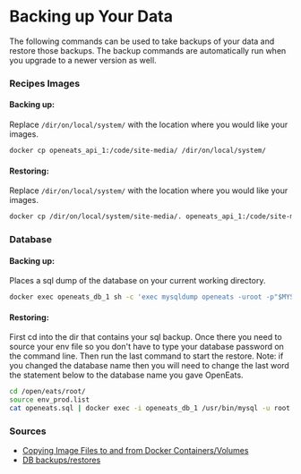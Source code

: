 # Backing up Your Data

The following commands can be used to take backups of your data and restore those backups. The backup commands are automatically run when you upgrade to a newer version as well.


### Recipes Images

#### Backing up:

Replace `/dir/on/local/system/` with the location where you would like your images.
```sh
docker cp openeats_api_1:/code/site-media/ /dir/on/local/system/
```

#### Restoring:

Replace `/dir/on/local/system/` with the location where you would like your images.
```sh
docker cp /dir/on/local/system/site-media/. openeats_api_1:/code/site-media/ 
```

### Database

#### Backing up:

Places a sql dump of the database on your current working directory.
```sh
docker exec openeats_db_1 sh -c 'exec mysqldump openeats -uroot -p"$MYSQL_ROOT_PASSWORD"' > openeats.sql
```

#### Restoring:

First cd into the dir that contains your sql backup. Once there you need to source your env file so you don't have to type your database password on the command line. Then run the last command to start the restore.
Note: if you changed the database name then you will need to change the last word the statement below to the database name you gave OpenEats.
```sh
cd /open/eats/root/
source env_prod.list
cat openeats.sql | docker exec -i openeats_db_1 /usr/bin/mysql -u root -p"$MYSQL_ROOT_PASSWORD" openeats

```


### Sources
- [Copying Image Files to and from Docker Containers/Volumes](https://gist.github.com/spalladino/6d981f7b33f6e0afe6bb)
- [DB backups/restores](https://stackoverflow.com/questions/22907231/copying-files-from-host-to-docker-container)
